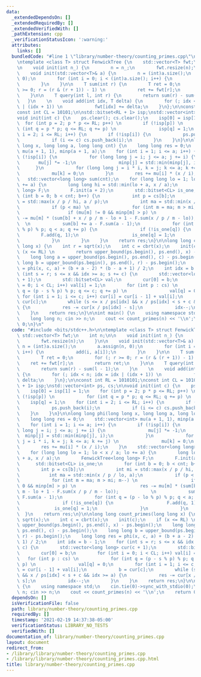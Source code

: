 ```yaml
---
data:
  _extendedDependsOn: []
  _extendedRequiredBy: []
  _extendedVerifiedWith: []
  _pathExtension: cpp
  _verificationStatusIcon: ':warning:'
  attributes:
    links: []
  bundledCode: "#line 1 \"library/number-theory/counting_primes.cpp\"\n#include <bits/stdc++.h>\n\
    \ntemplate <class T> struct FenwickTree {\n    std::vector<T> fwt;\n    int n;\n\
    \n    void init(int n_) {\n        n = n_;\n        fwt.resize(n);\n    }\n\n\
    \    void init(std::vector<T>& a) {\n        n = (int)a.size();\n        a.assign(n,\
    \ 0);\n        for (int i = 0; i < (int)a.size(); i++) {\n            add(i, a[i]);\n\
    \        }\n    }\n\n    T sum(int r) {\n        T ret = 0;\n        for (; r\
    \ >= 0; r = (r & (r + 1)) - 1) \n            ret += fwt[r];\n        return ret;\n\
    \    }\n\n    T query(int l, int r) {\n        return sum(r) - sum(l - 1);\n \
    \   }\n    \n    void add(int idx, T delta) {\n        for (; idx < n; idx = idx\
    \ | (idx + 1)) \n            fwt[idx] += delta;\n    }\n};\n\nconst int RL = 1010101;\n\
    const int CL = 10101;\n\nstd::bitset<RL + 1> isp;\nstd::vector<int> ps, cs;\n\n\
    void init(int c) {\n    ps.clear(); cs.clear();\n    isp[0] = isp[1] = 1;\n  \
    \  for (int p = 2; p * p <= RL; p++) \n        if (!isp[p]) \n            for\
    \ (int q = p * p; q <= RL; q += p) \n                isp[q] = 1;\n    for (int\
    \ i = 2; i <= RL; i++) {\n        if (!isp[i]) {\n            ps.push_back(i);\n\
    \            if (i <= c) cs.push_back(i);\n        }\n    }\n}\n\nlong long phi(long\
    \ long x, long long a, long long cnt) {\n    long long res = 0;\n    std::vector<int>\
    \ mu(a + 1, 1), minp(a + 1, a);\n    for (int i = 1; i <= a; i++) {\n        if\
    \ (!isp[i]) {\n            for (long long j = i; j <= a; j += i) {\n         \
    \       mu[j] *= -1;\n                minp[j] = std::min(minp[j], i);\n      \
    \      }\n            for (long long j = i * i, k = j; k <= a; k += j) \n    \
    \            mu[k] = 0;\n        }\n        res += mu[i] * (x / i);\n    }\n \
    \   std::vector<long long> sum(cnt);\n    for (long long lo = 1; lo < x / a; lo\
    \ += a) {\n        long long hi = std::min(lo + a, x / a);\n        FenwickTree<long\
    \ long> F;\n        F.init(a + 2);\n        std::bitset<CL> is_one;\n        for\
    \ (int b = 0; b < cnt; b++) {\n            int p = cs[b];\n            int mi\
    \ = std::max(x / p / hi, a / p);\n            int ma = std::min(x / p / lo, a);\n\
    \            if (p < ma) \n                for (int m = ma; m > mi; m--) \n  \
    \                  if (mu[m] != 0 && minp[m] > p) \n                        res\
    \ -= mu[m] * (sum[b] + x / p / m - lo + 1 - F.sum(x / p / m - lo));          \
    \  \n            sum[b] += a - F.sum(a - 1);\n            for (int q = (p - lo\
    \ % p) % p; q < a; q += p) {\n                if (!is_one[q]) {\n            \
    \        F.add(q, 1);\n                    is_one[q] = 1;\n                }\n\
    \            }\n        }\n    }\n    return res;\n}\n\nlong long count_primes(long\
    \ long x) {\n    int r = sqrt(x);\n    int c = cbrt(x);\n    init(c);\n    if\
    \ (x <= RL) \n        return upper_bound(ps.begin(), ps.end(), x) - ps.begin();\n\
    \    long long a = upper_bound(ps.begin(), ps.end(), c) - ps.begin();\n    long\
    \ long b = upper_bound(ps.begin(), ps.end(), r) - ps.begin();\n    long long res\
    \ = phi(x, c, a) + (b + a - 2) * (b - a + 1) / 2;\n    int idx = b - 1;\n    for\
    \ (int s = r; s <= x && idx >= a; s += c) {\n        std::vector<long long> cur(c\
    \ + 1);\n        std::bitset<CL> val;\n        cur[0] = b;\n        for (int i\
    \ = 0; i < CL; i++) val[i] = 1;\n        for (int p : cs) \n            for (int\
    \ q = (p - s % p) % p; q <= c; q += p) \n                val[q] = 0;\n       \
    \ for (int i = 1; i <= c; i++) cur[i] = cur[i - 1] + val[i];\n            b =\
    \ cur[c];\n        while (s <= x / ps[idx] && x / ps[idx] < s + c && idx >= a)\
    \ {\n            res -= cur[x / ps[idx] - s];\n            idx--;\n        }\n\
    \    }\n    return res;\n}\n\nint main() {\n    using namespace std;\n    cin.tie(0)->sync_with_stdio(0);\n\
    \    long long n; cin >> n;\n    cout << count_primes(n) << '\\n';\n    return\
    \ 0;\n}\n"
  code: "#include <bits/stdc++.h>\n\ntemplate <class T> struct FenwickTree {\n   \
    \ std::vector<T> fwt;\n    int n;\n\n    void init(int n_) {\n        n = n_;\n\
    \        fwt.resize(n);\n    }\n\n    void init(std::vector<T>& a) {\n       \
    \ n = (int)a.size();\n        a.assign(n, 0);\n        for (int i = 0; i < (int)a.size();\
    \ i++) {\n            add(i, a[i]);\n        }\n    }\n\n    T sum(int r) {\n\
    \        T ret = 0;\n        for (; r >= 0; r = (r & (r + 1)) - 1) \n        \
    \    ret += fwt[r];\n        return ret;\n    }\n\n    T query(int l, int r) {\n\
    \        return sum(r) - sum(l - 1);\n    }\n    \n    void add(int idx, T delta)\
    \ {\n        for (; idx < n; idx = idx | (idx + 1)) \n            fwt[idx] +=\
    \ delta;\n    }\n};\n\nconst int RL = 1010101;\nconst int CL = 10101;\n\nstd::bitset<RL\
    \ + 1> isp;\nstd::vector<int> ps, cs;\n\nvoid init(int c) {\n    ps.clear(); cs.clear();\n\
    \    isp[0] = isp[1] = 1;\n    for (int p = 2; p * p <= RL; p++) \n        if\
    \ (!isp[p]) \n            for (int q = p * p; q <= RL; q += p) \n            \
    \    isp[q] = 1;\n    for (int i = 2; i <= RL; i++) {\n        if (!isp[i]) {\n\
    \            ps.push_back(i);\n            if (i <= c) cs.push_back(i);\n    \
    \    }\n    }\n}\n\nlong long phi(long long x, long long a, long long cnt) {\n\
    \    long long res = 0;\n    std::vector<int> mu(a + 1, 1), minp(a + 1, a);\n\
    \    for (int i = 1; i <= a; i++) {\n        if (!isp[i]) {\n            for (long\
    \ long j = i; j <= a; j += i) {\n                mu[j] *= -1;\n              \
    \  minp[j] = std::min(minp[j], i);\n            }\n            for (long long\
    \ j = i * i, k = j; k <= a; k += j) \n                mu[k] = 0;\n        }\n\
    \        res += mu[i] * (x / i);\n    }\n    std::vector<long long> sum(cnt);\n\
    \    for (long long lo = 1; lo < x / a; lo += a) {\n        long long hi = std::min(lo\
    \ + a, x / a);\n        FenwickTree<long long> F;\n        F.init(a + 2);\n  \
    \      std::bitset<CL> is_one;\n        for (int b = 0; b < cnt; b++) {\n    \
    \        int p = cs[b];\n            int mi = std::max(x / p / hi, a / p);\n \
    \           int ma = std::min(x / p / lo, a);\n            if (p < ma) \n    \
    \            for (int m = ma; m > mi; m--) \n                    if (mu[m] !=\
    \ 0 && minp[m] > p) \n                        res -= mu[m] * (sum[b] + x / p /\
    \ m - lo + 1 - F.sum(x / p / m - lo));            \n            sum[b] += a -\
    \ F.sum(a - 1);\n            for (int q = (p - lo % p) % p; q < a; q += p) {\n\
    \                if (!is_one[q]) {\n                    F.add(q, 1);\n       \
    \             is_one[q] = 1;\n                }\n            }\n        }\n  \
    \  }\n    return res;\n}\n\nlong long count_primes(long long x) {\n    int r =\
    \ sqrt(x);\n    int c = cbrt(x);\n    init(c);\n    if (x <= RL) \n        return\
    \ upper_bound(ps.begin(), ps.end(), x) - ps.begin();\n    long long a = upper_bound(ps.begin(),\
    \ ps.end(), c) - ps.begin();\n    long long b = upper_bound(ps.begin(), ps.end(),\
    \ r) - ps.begin();\n    long long res = phi(x, c, a) + (b + a - 2) * (b - a +\
    \ 1) / 2;\n    int idx = b - 1;\n    for (int s = r; s <= x && idx >= a; s +=\
    \ c) {\n        std::vector<long long> cur(c + 1);\n        std::bitset<CL> val;\n\
    \        cur[0] = b;\n        for (int i = 0; i < CL; i++) val[i] = 1;\n     \
    \   for (int p : cs) \n            for (int q = (p - s % p) % p; q <= c; q +=\
    \ p) \n                val[q] = 0;\n        for (int i = 1; i <= c; i++) cur[i]\
    \ = cur[i - 1] + val[i];\n            b = cur[c];\n        while (s <= x / ps[idx]\
    \ && x / ps[idx] < s + c && idx >= a) {\n            res -= cur[x / ps[idx] -\
    \ s];\n            idx--;\n        }\n    }\n    return res;\n}\n\nint main()\
    \ {\n    using namespace std;\n    cin.tie(0)->sync_with_stdio(0);\n    long long\
    \ n; cin >> n;\n    cout << count_primes(n) << '\\n';\n    return 0;\n}"
  dependsOn: []
  isVerificationFile: false
  path: library/number-theory/counting_primes.cpp
  requiredBy: []
  timestamp: '2021-02-19 14:37:38-05:00'
  verificationStatus: LIBRARY_NO_TESTS
  verifiedWith: []
documentation_of: library/number-theory/counting_primes.cpp
layout: document
redirect_from:
- /library/library/number-theory/counting_primes.cpp
- /library/library/number-theory/counting_primes.cpp.html
title: library/number-theory/counting_primes.cpp
---
```

